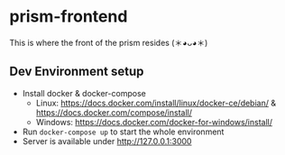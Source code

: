 # prism-frontend

This is where the front of the prism resides (＊◕ᴗ◕＊)

## Dev Environment setup

- Install docker & docker-compose
    - Linux: https://docs.docker.com/install/linux/docker-ce/debian/ & https://docs.docker.com/compose/install/
    - Windows: https://docs.docker.com/docker-for-windows/install/
- Run `docker-compose up` to start the whole environment
- Server is available under http://127.0.0.1:3000
